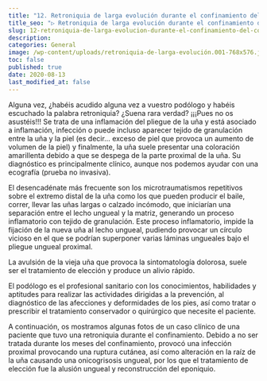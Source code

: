 ```yaml
---
title: "12. Retroniquia de larga evolución durante el confinamiento del COVID-19"
title_seo: "▷ Retroniquia de larga evolución durante el confinamiento del COVID-19"
slug: 12-retroniquia-de-larga-evolucion-durante-el-confinamiento-del-covid-19
description:
categories: General
image: /wp-content/uploads/retroniquia-de-larga-evolución.001-768x576.jpeg
toc: false
published: true
date: 2020-08-13
last_modified_at: false
---
```

Alguna vez, ¿habéis acudido alguna vez a vuestro podólogo y habéis escuchado la palabra retroniquia? ¿Suena rara verdad? ¡¡¡Pues no os asustéis!!! Se trata de una inflamación del pliegue de la uña y está asociado a inflamación, infección o puede incluso aparecer tejido de granulación entre la uña y la piel (es decir… exceso de piel que provoca un aumento de volumen de la piel) y finalmente, la uña suele presentar una coloración amarillenta debido a que se despega de la parte proximal de la uña. Su diagnóstico es principalmente clínico, aunque nos podemos ayudar con una ecografía (prueba no invasiva).

El desencadénate más frecuente son los microtraumatismos repetitivos sobre el extremo distal de la uña como los que pueden producir el baile, correr, llevar las uñas largas o calzado incómodo, que iniciarían una separación entre el lecho ungueal y la matriz, generando un proceso inflamatorio con tejido de granulación. Este proceso inflamatorio, impide la fijación de la nueva uña al lecho ungueal, pudiendo provocar un círculo vicioso en el que se podrían superponer varias láminas ungueales bajo el pliegue ungueal proximal.

La avulsión de la vieja uña que provoca la sintomatología dolorosa, suele ser el tratamiento de elección y produce un alivio rápido.

El podólogo es el profesional sanitario con los conocimientos, habilidades y aptitudes para realizar las actividades dirigidas a la prevención, al diagnóstico de las afecciones y deformidades de los pies, así como tratar o prescribir el tratamiento conservador o quirúrgico que necesite el paciente.

A continuación, os mostramos algunas fotos de un caso clínico de una paciente que tuvo una retroniquia durante el confinamiento. Debido a no ser tratada durante los meses del confinamiento, provocó una infección proximal provocando una ruptura cutánea, así como alteración en la raíz de la uña causando una onicogrisosis ungueal, por los que el tratamiento de elección fue la alusión ungueal y reconstrucción del eponiquio.